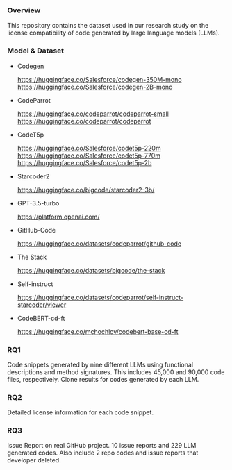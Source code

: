 ### Overview
This repository contains the dataset used in our research study on the license compatibility of code generated by large language models (LLMs). 

### Model & Dataset
- Codegen
    
    https://huggingface.co/Salesforce/codegen-350M-mono
    https://huggingface.co/Salesforce/codegen-2B-mono
- CodeParrot
    
    https://huggingface.co/codeparrot/codeparrot-small
    https://huggingface.co/codeparrot/codeparrot
- CodeT5p
    
    https://huggingface.co/Salesforce/codet5p-220m
    https://huggingface.co/Salesforce/codet5p-770m
    https://huggingface.co/Salesforce/codet5p-2b
- Starcoder2
    
    https://huggingface.co/bigcode/starcoder2-3b/
- GPT-3.5-turbo
    
    https://platform.openai.com/
- GitHub-Code
    
    https://huggingface.co/datasets/codeparrot/github-code
- The Stack
  
    https://huggingface.co/datasets/bigcode/the-stack
- Self-instruct

    https://huggingface.co/datasets/codeparrot/self-instruct-starcoder/viewer

- CodeBERT-cd-ft

    https://huggingface.co/mchochlov/codebert-base-cd-ft
### RQ1
Code snippets generated by nine different LLMs using functional descriptions and method signatures. This includes 45,000 and 90,000 code files, respectively.
Clone results for codes generated by each LLM.


### RQ2
Detailed license information for each code snippet.

### RQ3
Issue Report on real GitHub project. 10 issue reports and 229 LLM generated codes.
Also include 2 repo codes and issue reports that developer deleted.